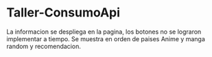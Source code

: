 # Taller-ConsumoApi

La informacion se despliega en la pagina, los botones no se lograron implementar a tiempo. Se muestra en orden de paises Anime y manga random y recomendacion.

